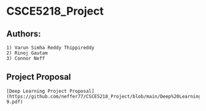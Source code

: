 # CSCE5218_Project

## Authors:
	1) Varun Simha Reddy Thippireddy
	2) Rinoj Gautam
	3) Connor Neff

## Project Proposal
	[Deep Learning Project Proposal](https://github.com/neffer77/CSCE5218_Project/blob/main/Deep%20Learning_Project%20Proposal-9.pdf)
